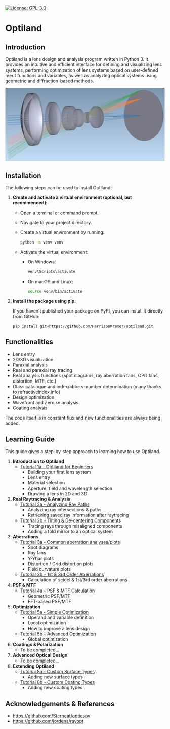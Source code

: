 [![License: GPL-3.0](https://img.shields.io/badge/License-GPL3.0-blue.svg)](https://www.gnu.org/licenses/gpl-3.0)

# Optiland

## Introduction
Optiland is a lens design and analysis program written in Python 3. It provides an intuitive and efficient interface for defining and visualizing lens systems, performing optimization of lens systems based on user-defined merit functions and variables, as well as analyzing optical systems using geometric and diffraction-based methods.

<img src="images/telephoto.png" alt="telephoto" width="800"/>


## Installation

The following steps can be used to install Optiland:

1. **Create and activate a virtual environment (optional, but recommended):**

    - Open a terminal or command prompt.
    - Navigate to your project directory.
    - Create a virtual environment by running:

        ```sh
        python -m venv venv
        ```

    - Activate the virtual environment:

        - On Windows:

            ```sh
            venv\Scripts\activate
            ```

        - On macOS and Linux:

            ```sh
            source venv/bin/activate
            ```

2. **Install the package using pip:**

    If you haven't published your package on PyPI, you can install it directly from GitHub:

    ```sh
    pip install git+https://github.com/HarrisonKramer/optiland.git
    ```


## Functionalities
- Lens entry
- 2D/3D visualization
- Paraxial analysis
- Real and paraxial ray tracing
- Real analysis functions (spot diagrams, ray aberration fans, OPD fans, distortion, MTF, etc.)
- Glass catalogue and index/abbe v-number determination (many thanks to refractiveindex.info)
- Design optimization
- Wavefront and Zernike analysis
- Coating analysis

The code itself is in constant flux and new functionalities are always being added.

## Learning Guide
This guide gives a step-by-step approach to learning how to use Optiland.

1. **Introduction to Optiland**
    - [Tutorial 1a - Optiland for Beginners](https://github.com/HarrisonKramer/optiland/blob/master/examples/Tutorial_1a_Optiland_for_Beginners.ipynb)
         - Building your first lens system
         - Lens entry
         - Material selection
         - Aperture, field and wavelength selection
         - Drawing a lens in 2D and 3D
2. **Real Raytracing & Analysis**
    - [Tutorial 2a - Analyzing Ray Paths](https://github.com/HarrisonKramer/optiland/blob/master/examples/Tutorial_2a_Analyzing_Ray_Paths.ipynb)
        - Analyzing ray intersections & paths
        - Retrieving saved ray information after raytracing
    - [Tutorial 2b - Tilting & De-centering Components](https://github.com/HarrisonKramer/optiland/blob/master/examples/Tutorial_2b_Tilting_&_Decentering_Components.ipynb)
        - Tracing rays through misaligned components
        - Adding a fold mirror to an optical system
3. **Aberrations**
    - [Tutorial 3a - Common aberration analyses/plots](https://github.com/HarrisonKramer/optiland/blob/master/examples/Tutorial_3a_Common_Aberration_Analyses.ipynb)
        - Spot diagrams
        - Ray fans
        - Y-Ybar plots
        - Distortion / Grid distortion plots
        - Field curvature plots
    - [Tutorial 3b - 1st & 3rd Order Aberrations](https://github.com/HarrisonKramer/optiland/blob/master/examples/Tutorial_3b_First_&_Third_Order_Aberrations.ipynb)
        - Calculation of seidel & 1st/3rd order aberrations
4. **PSF & MTF**
    - [Tutorial 4a - PSF & MTF Calculation](https://github.com/HarrisonKramer/optiland/blob/master/examples/Tutorial_4a_PSF_&_MTF_Calculation.ipynb)
        - Geometric PSF/MTF
        - FFT-based PSF/MTF
5. **Optimization**
    - [Tutorial 5a - Simple Optimization](https://github.com/HarrisonKramer/optiland/blob/master/examples/Tutorial_5a_Simple_Optimization.ipynb)
        - Operand and variable definition
        - Local optimization
        - How to improve a lens design
    - [Tutorial 5b - Advanced Optimization](https://github.com/HarrisonKramer/optiland/blob/master/examples/Tutorial_5b_Advanced_Optimization.ipynb)
        - Global optimization
6. **Coatings & Polarization**
    - To be completed...
7. **Advanced Optical Design**
    - To be completed...
8. **Extending Optiland**
    - [Tutorial 8a - Custom Surface Types](https://github.com/HarrisonKramer/optiland/blob/master/examples/Tutorial_8a_Custom_Surface_Types.ipynb)
        - Adding new surface types
    - [Tutorial 8b - Custom Coating Types](https://github.com/HarrisonKramer/optiland/blob/master/examples/Tutorial_8b_Custom_Coating_Types.ipynb)
        - Adding new coating types


## Acknowledgements & References
- https://github.com/Sterncat/opticspy
- https://github.com/jordens/rayopt

